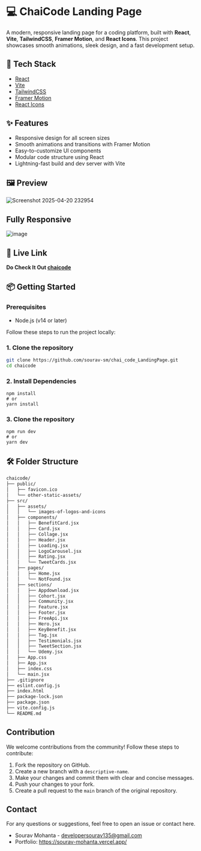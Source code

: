 # 💻 ChaiCode Landing Page

A modern, responsive landing page for a coding platform, built with **React**, **Vite**, **TailwindCSS**, **Framer Motion**, and **React Icons**. This project showcases smooth animations, sleek design, and a fast development setup.

## 🚀 Tech Stack

- [React](https://reactjs.org/)
- [Vite](https://vitejs.dev/)
- [TailwindCSS](https://tailwindcss.com/)
- [Framer Motion](https://www.framer.com/motion/)
- [React Icons](https://react-icons.github.io/react-icons/)

## ✨ Features

- Responsive design for all screen sizes
- Smooth animations and transitions with Framer Motion
- Easy-to-customize UI components
- Modular code structure using React
- Lightning-fast build and dev server with Vite

## 🖼️ Preview

 ![Screenshot 2025-04-20 232954](https://github.com/user-attachments/assets/e2ce059d-095e-402f-b690-90979976baaf)

## Fully Responsive
![image](https://github.com/user-attachments/assets/70eb014e-6f4a-4b86-beda-4f9624631de4)

## 🔴 Live Link 
**Do Check It Out [chaicode](https://chai-code-landing-page.vercel.app/)**


## 📦 Getting Started
### Prerequisites

-   Node.js (v14 or later)

Follow these steps to run the project locally:

### 1. Clone the repository

```bash
git clone https://github.com/sourav-sm/chai_code_LandingPage.git
cd chaicode
```
### 2. Install Dependencies
```
npm install
# or
yarn install
```
### 3. Clone the repository
```
npm run dev
# or
yarn dev

```
## 🛠 Folder Structure
```bash
chaicode/
├── public/
│   ├── favicon.ico
│   └── other-static-assets/
├── src/
│   ├── assets/
│   │   └── images-of-logos-and-icons
│   ├── components/
│   │   ├── BenefitCard.jsx
│   │   ├── Card.jsx
│   │   ├── Collage.jsx
│   │   ├── Header.jsx
│   │   ├── Loading.jsx
│   │   ├── LogoCarousel.jsx
│   │   ├── Rating.jsx
│   │   └── TweetCards.jsx
│   ├── pages/
│   │   ├── Home.jsx
│   │   └── NotFound.jsx
│   ├── sections/
│   │   ├── Appdownload.jsx
│   │   ├── Cohort.jsx
│   │   ├── Community.jsx
│   │   ├── Feature.jsx
│   │   ├── Footer.jsx
│   │   ├── FreeApi.jsx
│   │   ├── Hero.jsx
│   │   ├── KeyBenefit.jsx
│   │   ├── Tag.jsx
│   │   ├── Testimonials.jsx
│   │   ├── TweetSection.jsx
│   │   └── Udemy.jsx
│   ├── App.css
│   ├── App.jsx
│   ├── index.css
│   └── main.jsx
├── .gitignore
├── eslint.config.js
├── index.html
├── package-lock.json
├── package.json
├── vite.config.js
└── README.md

```
## Contribution
We welcome contributions from the community! Follow these steps to contribute:

1.  Fork the repository on GitHub.
2.  Create a new branch with a `descriptive-name`.
3.  Make your changes and commit them with clear and concise messages.
4.  Push your changes to your fork.
5.  Create a pull request to the `main` branch of the original repository.

## Contact

For any questions or suggestions, feel free to open an issue or contact here.
-   Sourav Mohanta - developersourav135@gmail.com
-   Portfolio: https://sourav-mohanta.vercel.app/




